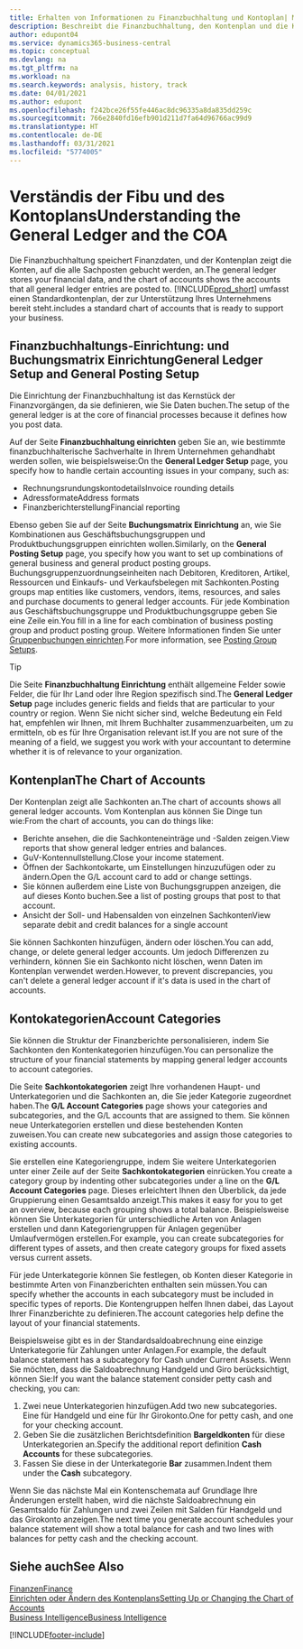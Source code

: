 ```yaml
---
title: Erhalten von Informationen zu Finanzbuchhaltung und Kontoplan| Microsoft Docs
description: Beschreibt die Finanzbuchhaltung, den Kontenplan und die Kontokategorien.
author: edupont04
ms.service: dynamics365-business-central
ms.topic: conceptual
ms.devlang: na
ms.tgt_pltfrm: na
ms.workload: na
ms.search.keywords: analysis, history, track
ms.date: 04/01/2021
ms.author: edupont
ms.openlocfilehash: f242bce26f55fe446ac8dc96335a8da835dd259c
ms.sourcegitcommit: 766e2840fd16efb901d211d7fa64d96766ac99d9
ms.translationtype: HT
ms.contentlocale: de-DE
ms.lasthandoff: 03/31/2021
ms.locfileid: "5774005"
---
```

# <a name="understanding-the-general-ledger-and-the-coa"></a><span data-ttu-id="91a89-103">Verständis der Fibu und des Kontoplans</span><span class="sxs-lookup"><span data-stu-id="91a89-103">Understanding the General Ledger and the COA</span></span>

<span data-ttu-id="91a89-104">Die Finanzbuchhaltung speichert Finanzdaten, und der Kontenplan zeigt die Konten, auf die alle Sachposten gebucht werden, an.</span><span class="sxs-lookup"><span data-stu-id="91a89-104">The general ledger stores your financial data, and the chart of accounts shows the accounts that all general ledger entries are posted to.</span></span> [!INCLUDE[prod_short](includes/prod_short.md)] <span data-ttu-id="91a89-105">umfasst einen Standardkontenplan, der zur Unterstützung Ihres Unternehmens bereit steht.</span><span class="sxs-lookup"><span data-stu-id="91a89-105">includes a standard chart of accounts that is ready to support your business.</span></span>

## <a name="general-ledger-setup-and-general-posting-setup"></a><span data-ttu-id="91a89-106">Finanzbuchhaltungs-Einrichtung: und Buchungsmatrix Einrichtung</span><span class="sxs-lookup"><span data-stu-id="91a89-106">General Ledger Setup and General Posting Setup</span></span>

<span data-ttu-id="91a89-107">Die Einrichtung der Finanzbuchhaltung ist das Kernstück der Finanzvorgängen, da sie definieren, wie Sie Daten buchen.</span><span class="sxs-lookup"><span data-stu-id="91a89-107">The setup of the general ledger is at the core of financial processes because it defines how you post data.</span></span>  

<span data-ttu-id="91a89-108">Auf der Seite **Finanzbuchhaltung einrichten** geben Sie an, wie bestimmte finanzbuchhalterische Sachverhalte in Ihrem Unternehmen gehandhabt werden sollen, wie beispielsweise:</span><span class="sxs-lookup"><span data-stu-id="91a89-108">On the **General Ledger Setup** page, you specify how to handle certain accounting issues in your company, such as:</span></span>  

* <span data-ttu-id="91a89-109">Rechnungsrundungskontodetails</span><span class="sxs-lookup"><span data-stu-id="91a89-109">Invoice rounding details</span></span>  
* <span data-ttu-id="91a89-110">Adressformate</span><span class="sxs-lookup"><span data-stu-id="91a89-110">Address formats</span></span>  
* <span data-ttu-id="91a89-111">Finanzberichterstellung</span><span class="sxs-lookup"><span data-stu-id="91a89-111">Financial reporting</span></span>  

<span data-ttu-id="91a89-112">Ebenso geben Sie auf der Seite **Buchungsmatrix Einrichtung** an, wie Sie Kombinationen aus Geschäftsbuchungsgruppen und Produktbuchungsgruppen einrichten wollen.</span><span class="sxs-lookup"><span data-stu-id="91a89-112">Similarly, on the **General Posting Setup** page, you specify how you want to set up combinations of general business and general product posting groups.</span></span> <span data-ttu-id="91a89-113">Buchungsgruppenzuordnungseinheiten nach Debitoren, Kreditoren, Artikel, Ressourcen und Einkaufs- und Verkaufsbelegen mit Sachkonten.</span><span class="sxs-lookup"><span data-stu-id="91a89-113">Posting groups map entities like customers, vendors, items, resources, and sales and purchase documents to general ledger accounts.</span></span> <span data-ttu-id="91a89-114">Für jede Kombination aus Geschäftsbuchungsgruppe und Produktbuchungsgruppe geben Sie eine Zeile ein.</span><span class="sxs-lookup"><span data-stu-id="91a89-114">You fill in a line for each combination of business posting group and product posting group.</span></span> <span data-ttu-id="91a89-115">Weitere Informationen finden Sie unter [Gruppenbuchungen einrichten](finance-posting-groups.md).</span><span class="sxs-lookup"><span data-stu-id="91a89-115">For more information, see [Posting Group Setups](finance-posting-groups.md).</span></span>  

> [!TIP]
> <span data-ttu-id="91a89-116">Die Seite **Finanzbuchhaltung Einrichtung** enthält allgemeine Felder sowie Felder, die für Ihr Land oder Ihre Region spezifisch sind.</span><span class="sxs-lookup"><span data-stu-id="91a89-116">The **General Ledger Setup** page includes generic fields and fields that are particular to your country or region.</span></span> <span data-ttu-id="91a89-117">Wenn Sie nicht sicher sind, welche Bedeutung ein Feld hat, empfehlen wir Ihnen, mit Ihrem Buchhalter zusammenzuarbeiten, um zu ermitteln, ob es für Ihre Organisation relevant ist.</span><span class="sxs-lookup"><span data-stu-id="91a89-117">If you are not sure of the meaning of a field, we suggest you work with your accountant to determine whether it is of relevance to your organization.</span></span>  

## <a name="the-chart-of-accounts"></a><span data-ttu-id="91a89-118">Kontenplan</span><span class="sxs-lookup"><span data-stu-id="91a89-118">The Chart of Accounts</span></span>

<span data-ttu-id="91a89-119">Der Kontenplan zeigt alle Sachkonten an.</span><span class="sxs-lookup"><span data-stu-id="91a89-119">The chart of accounts shows all general ledger accounts.</span></span> <span data-ttu-id="91a89-120">Vom Kontenplan aus können Sie Dinge tun wie:</span><span class="sxs-lookup"><span data-stu-id="91a89-120">From the chart of accounts, you can do things like:</span></span>  

* <span data-ttu-id="91a89-121">Berichte ansehen, die die Sachkonteneinträge und -Salden zeigen.</span><span class="sxs-lookup"><span data-stu-id="91a89-121">View reports that show general ledger entries and balances.</span></span>  
* <span data-ttu-id="91a89-122">GuV-Kontennullstellung.</span><span class="sxs-lookup"><span data-stu-id="91a89-122">Close your income statement.</span></span>  
* <span data-ttu-id="91a89-123">Öffnen der Sachkontokarte, um Einstellungen hinzuzufügen oder zu ändern.</span><span class="sxs-lookup"><span data-stu-id="91a89-123">Open the G/L account card to add or change settings.</span></span>  
* <span data-ttu-id="91a89-124">Sie können außerdem eine Liste von Buchungsgruppen anzeigen, die auf dieses Konto buchen.</span><span class="sxs-lookup"><span data-stu-id="91a89-124">See a list of posting groups that post to that account.</span></span>
* <span data-ttu-id="91a89-125">Ansicht der Soll- und Habensalden von einzelnen Sachkonten</span><span class="sxs-lookup"><span data-stu-id="91a89-125">View separate debit and credit balances for a single account</span></span>  

<span data-ttu-id="91a89-126">Sie können Sachkonten hinzufügen, ändern oder löschen.</span><span class="sxs-lookup"><span data-stu-id="91a89-126">You can add, change, or delete general ledger accounts.</span></span> <span data-ttu-id="91a89-127">Um jedoch Differenzen zu verhindern, können Sie ein Sachkonto nicht löschen, wenn Daten im Kontenplan verwendet werden.</span><span class="sxs-lookup"><span data-stu-id="91a89-127">However, to prevent discrepancies, you can't delete a general ledger account if it's data is used in the chart of accounts.</span></span>  

## <a name="account-categories"></a><span data-ttu-id="91a89-128">Kontokategorien</span><span class="sxs-lookup"><span data-stu-id="91a89-128">Account Categories</span></span>

<span data-ttu-id="91a89-129">Sie können die Struktur der Finanzberichte personalisieren, indem Sie Sachkonten den Kontenkategorien hinzufügen.</span><span class="sxs-lookup"><span data-stu-id="91a89-129">You can personalize the structure of your financial statements by mapping general ledger accounts to account categories.</span></span>  

<span data-ttu-id="91a89-130">Die Seite **Sachkontokategorien** zeigt Ihre vorhandenen Haupt- und Unterkategorien und die Sachkonten an, die Sie jeder Kategorie zugeordnet haben.</span><span class="sxs-lookup"><span data-stu-id="91a89-130">The **G/L Account Categories** page shows your categories and subcategories, and the G/L accounts that are assigned to them.</span></span> <span data-ttu-id="91a89-131">Sie können neue Unterkategorien erstellen und diese bestehenden Konten zuweisen.</span><span class="sxs-lookup"><span data-stu-id="91a89-131">You can create new subcategories and assign those categories to existing accounts.</span></span>  

<span data-ttu-id="91a89-132">Sie erstellen eine Kategoriengruppe, indem Sie weitere Unterkategorien unter einer Zeile auf der Seite **Sachkontokategorien** einrücken.</span><span class="sxs-lookup"><span data-stu-id="91a89-132">You create a category group by indenting other subcategories under a line on the **G/L Account Categories** page.</span></span> <span data-ttu-id="91a89-133">Dieses erleichtert Ihnen den Überblick, da jede Gruppierung einen Gesamtsaldo anzeigt.</span><span class="sxs-lookup"><span data-stu-id="91a89-133">This makes it easy for you to get an overview, because each grouping shows a total balance.</span></span> <span data-ttu-id="91a89-134">Beispielsweise können Sie Unterkategorien für unterschiedliche Arten von Anlagen erstellen und dann Kategoriengruppen für Anlagen gegenüber Umlaufvermögen erstellen.</span><span class="sxs-lookup"><span data-stu-id="91a89-134">For example, you can create subcategories for different types of assets, and then create category groups for fixed assets versus current assets.</span></span>  

<span data-ttu-id="91a89-135">Für jede Unterkategorie können Sie festlegen, ob Konten dieser Kategorie in bestimmte Arten von Finanzberichten enthalten sein müssen.</span><span class="sxs-lookup"><span data-stu-id="91a89-135">You can specify whether the accounts in each subcategory must be included in specific types of reports.</span></span> <span data-ttu-id="91a89-136">Die Kontengruppen helfen Ihnen dabei, das Layout Ihrer Finanzberichte zu definieren.</span><span class="sxs-lookup"><span data-stu-id="91a89-136">The account categories help define the layout of your financial statements.</span></span>  

<span data-ttu-id="91a89-137">Beispielsweise gibt es in der Standardsaldoabrechnung eine einzige Unterkategorie für Zahlungen unter Anlagen.</span><span class="sxs-lookup"><span data-stu-id="91a89-137">For example, the default balance statement has a subcategory for Cash under Current Assets.</span></span> <span data-ttu-id="91a89-138">Wenn Sie möchten, dass die Saldoabrechnung Handgeld und Giro berücksichtigt, können Sie:</span><span class="sxs-lookup"><span data-stu-id="91a89-138">If you want the balance statement consider petty cash and checking, you can:</span></span>  

1. <span data-ttu-id="91a89-139">Zwei neue Unterkategorien hinzufügen.</span><span class="sxs-lookup"><span data-stu-id="91a89-139">Add two new subcategories.</span></span> <span data-ttu-id="91a89-140">Eine für Handgeld und eine für Ihr Girokonto.</span><span class="sxs-lookup"><span data-stu-id="91a89-140">One for petty cash, and one for your checking account.</span></span>  
2. <span data-ttu-id="91a89-141">Geben Sie die zusätzlichen Berichtsdefinition **Bargeldkonten** für diese Unterkategorien an.</span><span class="sxs-lookup"><span data-stu-id="91a89-141">Specify the additional report definition **Cash Accounts** for these subcategories.</span></span>  
3. <span data-ttu-id="91a89-142">Fassen Sie diese in der Unterkategorie **Bar** zusammen.</span><span class="sxs-lookup"><span data-stu-id="91a89-142">Indent them under the **Cash** subcategory.</span></span>  

<span data-ttu-id="91a89-143">Wenn Sie das nächste Mal ein Kontenschemata auf Grundlage Ihre Änderungen erstellt haben, wird die nächste Saldoabrechnung ein Gesamtsaldo für Zahlungen und zwei Zeilen mit Salden für Handgeld und das Girokonto anzeigen.</span><span class="sxs-lookup"><span data-stu-id="91a89-143">The next time you generate account schedules your balance statement will show a total balance for cash and two lines with balances for petty cash and the checking account.</span></span>  

## <a name="see-also"></a><span data-ttu-id="91a89-144">Siehe auch</span><span class="sxs-lookup"><span data-stu-id="91a89-144">See Also</span></span>

[<span data-ttu-id="91a89-145">Finanzen</span><span class="sxs-lookup"><span data-stu-id="91a89-145">Finance</span></span>](finance.md)  
[<span data-ttu-id="91a89-146">Einrichten oder Ändern des Kontenplans</span><span class="sxs-lookup"><span data-stu-id="91a89-146">Setting Up or Changing the Chart of Accounts</span></span>](finance-setup-chart-accounts.md)  
[<span data-ttu-id="91a89-147">Business Intelligence</span><span class="sxs-lookup"><span data-stu-id="91a89-147">Business Intelligence</span></span>](bi.md)  


[!INCLUDE[footer-include](includes/footer-banner.md)]
